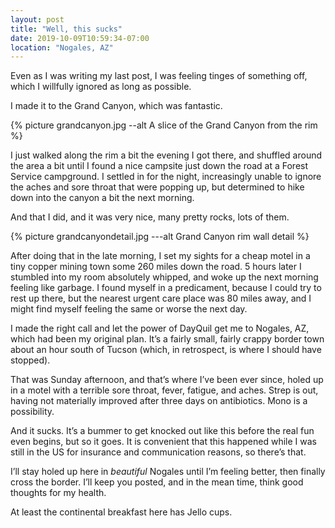 ```yaml
---
layout: post
title: "Well, this sucks"
date: 2019-10-09T10:59:34-07:00
location: "Nogales, AZ"
---
```


Even as I was writing my last post, I was feeling tinges of something off, which I willfully ignored as long as possible.

I made it to the Grand Canyon, which was fantastic.

{% picture grandcanyon.jpg --alt A slice of the Grand Canyon from the rim %} 

I just walked along the rim a bit the evening I got there, and shuffled around the area a bit until I found a nice campsite just down the road at a Forest Service campground. I settled in for the night, increasingly unable to ignore the aches and sore throat that were popping up, but determined to hike down into the canyon a bit the next morning.

And that I did, and it was very nice, many pretty rocks, lots of them.

{% picture grandcanyondetail.jpg ---alt Grand Canyon rim wall detail %}

After doing that in the late morning, I set my sights for a cheap motel in a tiny copper mining town some 260 miles down the road. 5 hours later I stumbled into my room absolutely whipped, and woke up the next morning feeling like garbage. I found myself in a predicament, because I could try to rest up there, but the nearest urgent care place was 80 miles away, and I might find myself feeling the same or worse the next day.

I made the right call and let the power of DayQuil get me to Nogales, AZ, which had been my original plan. It’s a fairly small, fairly crappy border town about an hour south of Tucson (which, in retrospect, is where I should have stopped).

That was Sunday afternoon, and that’s where I’ve been ever since, holed up in a motel with a terrible sore throat, fever, fatigue, and aches. Strep is out, having not materially improved after three days on antibiotics. Mono is a possibility.

And it sucks. It’s a bummer to get knocked out like this before the real fun even begins, but so it goes. It is convenient that this happened while I was still in the US for insurance and communication reasons, so there’s that.

I’ll stay holed up here in _beautiful_ Nogales until I’m feeling better, then finally cross the border. I’ll keep you posted, and in the mean time, think good thoughts for my health.

At least the continental breakfast here has Jello cups.
